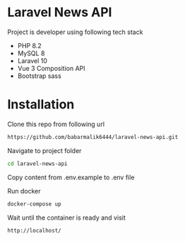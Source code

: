 # Laravel News API
Project is developer using following tech stack
- PHP 8.2
- MySQL 8
- Laravel 10
- Vue 3 Composition API
- Bootstrap sass

# Installation
Clone this repo from following url
```sh
https://github.com/babarmalik6444/laravel-news-api.git
```
Navigate to project folder
```sh
cd laravel-news-api
```
Copy content from .env.example to .env file <br/>

Run docker
```sh
docker-compose up
```
Wait until the container is ready and visit
```sh
http://localhost/
```